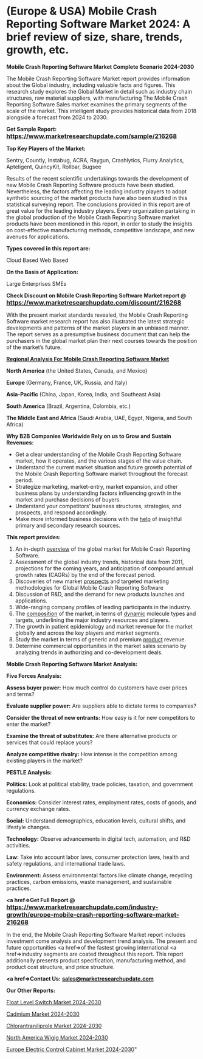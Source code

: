 # (Europe & USA) Mobile Crash Reporting Software Market 2024: A brief review of size, share, trends, growth, etc.

<strong>Mobile Crash Reporting Software Market Complete Scenario 2024-2030</strong>

The Mobile Crash Reporting Software Market report provides information about the Global industry, including valuable facts and figures. This research study explores the Global Market in detail such as industry chain structures, raw material suppliers, with manufacturing The Mobile Crash Reporting Software Sales market examines the primary segments of the scale of the market. This intelligent study provides historical data from 2018 alongside a forecast from 2024 to 2030.

<strong>Get Sample Report: <a href=https://www.marketresearchupdate.com/sample/216268><font size=3 color=#0000ff>https://www.marketresearchupdate.com/sample/216268</font></a></strong>

<strong>Top Key Players of the Market:</strong>

Sentry, Countly, Instabug, ACRA, Raygun, Crashlytics, Flurry Analytics, Apteligent, QuincyKit, Rollbar, Bugsee

Results of the recent scientific undertakings towards the development of new Mobile Crash Reporting Software products have been studied. Nevertheless, the factors affecting the leading industry players to adopt synthetic sourcing of the market products have also been studied in this statistical surveying report. The conclusions provided in this report are of great value for the leading industry players. Every organization partaking in the global production of the Mobile Crash Reporting Software market products have been mentioned in this report, in order to study the insights on cost-effective manufacturing methods, competitive landscape, and new avenues for applications.

<strong>Types covered in this report are: </strong>

Cloud Based
Web Based

<strong>On the Basis of Application:</strong>

Large Enterprises
SMEs

<strong>Check Discount on Mobile Crash Reporting Software Market report @ <a href=https://www.marketresearchupdate.com/discount/216268><font size=3 color=#0000ff>https://www.marketresearchupdate.com/discount/216268</font></a></strong>

With the present market standards revealed, the Mobile Crash Reporting Software market research report has also illustrated the latest strategic developments and patterns of the market players in an unbiased manner. The report serves as a presumptive business document that can help the purchasers in the global market plan their next courses towards the position of the market’s future.

<strong><u><b>Regional Analysis For Mobile Crash Reporting Software Market</b></u></strong>

<strong><b>North America</b></strong> (the United States, Canada, and Mexico)

<strong><b>Europe </b></strong>(Germany, France, UK, Russia, and Italy)

<strong><b>Asia-Pacific</b></strong> (China, Japan, Korea, India, and Southeast Asia)

<strong><b>South America</b></strong> (Brazil, Argentina, Colombia, etc.)

<strong><b>The Middle East and Africa</b></strong> (Saudi Arabia, UAE, Egypt, Nigeria, and South Africa)

<strong>Why B2B Companies Worldwide Rely on us to Grow and Sustain Revenues:</strong>
<ul>
  <li>Get a clear understanding of the Mobile Crash Reporting Software market, how it operates, and the various stages of the value chain.</li>
  <li>Understand the current market situation and future growth potential of the Mobile Crash Reporting Software market throughout the forecast period.</li>
  <li>Strategize marketing, market-entry, market expansion, and other business plans by understanding factors influencing growth in the market and purchase decisions of buyers.</li>
  <li>Understand your competitors’ business structures, strategies, and prospects, and respond accordingly.</li>
  <li>Make more informed business decisions with the <a href=ASDF991299>help</a> of insightful primary and secondary research sources.</li>
</ul>
<strong>This report provides:</strong>
<ol>
  <li>An in-depth <a href=>overview</a> of the global market for Mobile Crash Reporting Software.</li>
  <li>Assessment of the global industry trends, historical data from 2011, projections for the coming years, and anticipation of compound annual growth rates (CAGRs) by the end of the forecast period.</li>
  <li>Discoveries of new market <a href=>prospects</a> and targeted marketing methodologies for Global Mobile Crash Reporting Software</li>
  <li>Discussion of R&amp;D, and the demand for new products launches and applications.</li>
  <li>Wide-ranging company profiles of leading participants in the industry.</li>
  <li>The <a href=ASDF881288>composition</a> of the market, in terms of <a href=>dynamic</a> molecule types and targets, underlining the major industry resources and players.</li>
  <li>The growth in patient epidemiology and market revenue for the market globally and across the key players and market segments.</li>
  <li>Study the market in terms of generic and premium <a href=>product</a> revenue.</li>
  <li>Determine commercial opportunities in the market sales scenario by analyzing trends in authorizing and co-development deals.</li>
</ol>

<strong>Mobile Crash Reporting Software Market Analysis:</strong>

<strong>Five Forces Analysis:</strong>

<strong>Assess buyer power:</strong> How much control do customers have over prices and terms?

<strong>Evaluate supplier power:</strong> Are suppliers able to dictate terms to companies?

<strong>Consider the threat of new entrants:</strong> How easy is it for new competitors to enter the market?

<strong>Examine the threat of substitutes:</strong> Are there alternative products or services that could replace yours?

<strong>Analyze competitive rivalry:</strong> How intense is the competition among existing players in the market?

<strong>PESTLE Analysis:</strong>

<strong>Politics:</strong> Look at political stability, trade policies, taxation, and government regulations.

<strong>Economics:</strong> Consider interest rates, employment rates, costs of goods, and currency exchange rates.

<strong>Social:</strong> Understand demographics, education levels, cultural shifts, and lifestyle changes.

<strong>Technology:</strong> Observe advancements in digital tech, automation, and R&D activities.

<strong>Law:</strong> Take into account labor laws, consumer protection laws, health and safety regulations, and international trade laws.

<strong>Environment:</strong> Assess environmental factors like climate change, recycling practices, carbon emissions, waste management, and sustainable practices.

<strong><a href=>Get Full Report</a> @ <a href=https://www.marketresearchupdate.com/industry-growth/europe-mobile-crash-reporting-software-market-216268><font size=3 color=#0000ff>https://www.marketresearchupdate.com/industry-growth/europe-mobile-crash-reporting-software-market-216268</font></a></strong>

In the end, the Mobile Crash Reporting Software Market report includes investment come analysis and development trend analysis. The present and future opportunities <a href=>of</a> the fastest growing international <a href=>industry</a> segments are coated throughout this report. This report additionally presents product specification, manufacturing method, and product cost structure, and price structure.

<strong><a href=><strong>Contact Us:</strong></a></strong>
<strong>sales@marketresearchupdate.com</strong>

<strong>Our Other Reports:</strong>

<a href=https://www.linkedin.com/pulse/float-level-switch-market-2023-trends-new-research-report>Float Level Switch Market 2024-2030</a>

<a href=https://www.linkedin.com/pulse/cadmium-market-outlooks-2023-size-players-cost>Cadmium Market 2024-2030</a>

<a href=https://www.linkedin.com/pulse/chlorantraniliprole-market-analysis>Chlorantraniliprole Market 2024-2030</a>

<a href=https://www.linkedin.com/pulse/north-america-wigig-market-2030-future-demand-cbxqf/>North America Wigig Market 2024-2030</a>

<a href=https://www.linkedin.com/pulse/europe-electric-control-cabinet-market-research-x7sdf/>Europe Electric Control Cabinet Market 2024-2030</a>"

